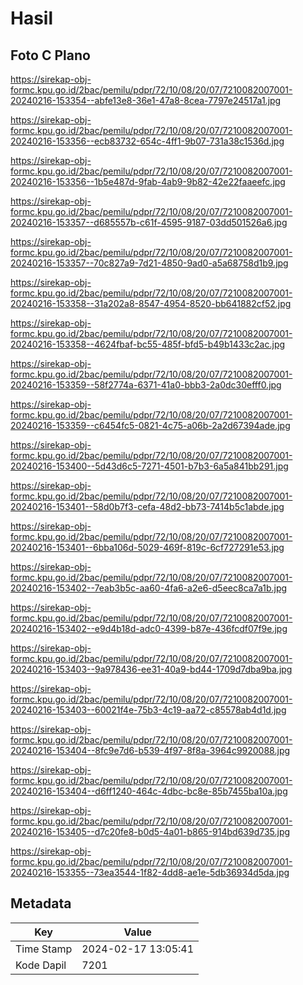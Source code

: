 # Hasil

## Foto C Plano

https://sirekap-obj-formc.kpu.go.id/2bac/pemilu/pdpr/72/10/08/20/07/7210082007001-20240216-153354--abfe13e8-36e1-47a8-8cea-7797e24517a1.jpg

https://sirekap-obj-formc.kpu.go.id/2bac/pemilu/pdpr/72/10/08/20/07/7210082007001-20240216-153356--ecb83732-654c-4ff1-9b07-731a38c1536d.jpg

https://sirekap-obj-formc.kpu.go.id/2bac/pemilu/pdpr/72/10/08/20/07/7210082007001-20240216-153356--1b5e487d-9fab-4ab9-9b82-42e22faaeefc.jpg

https://sirekap-obj-formc.kpu.go.id/2bac/pemilu/pdpr/72/10/08/20/07/7210082007001-20240216-153357--d685557b-c61f-4595-9187-03dd501526a6.jpg

https://sirekap-obj-formc.kpu.go.id/2bac/pemilu/pdpr/72/10/08/20/07/7210082007001-20240216-153357--70c827a9-7d21-4850-9ad0-a5a68758d1b9.jpg

https://sirekap-obj-formc.kpu.go.id/2bac/pemilu/pdpr/72/10/08/20/07/7210082007001-20240216-153358--31a202a8-8547-4954-8520-bb641882cf52.jpg

https://sirekap-obj-formc.kpu.go.id/2bac/pemilu/pdpr/72/10/08/20/07/7210082007001-20240216-153358--4624fbaf-bc55-485f-bfd5-b49b1433c2ac.jpg

https://sirekap-obj-formc.kpu.go.id/2bac/pemilu/pdpr/72/10/08/20/07/7210082007001-20240216-153359--58f2774a-6371-41a0-bbb3-2a0dc30efff0.jpg

https://sirekap-obj-formc.kpu.go.id/2bac/pemilu/pdpr/72/10/08/20/07/7210082007001-20240216-153359--c6454fc5-0821-4c75-a06b-2a2d67394ade.jpg

https://sirekap-obj-formc.kpu.go.id/2bac/pemilu/pdpr/72/10/08/20/07/7210082007001-20240216-153400--5d43d6c5-7271-4501-b7b3-6a5a841bb291.jpg

https://sirekap-obj-formc.kpu.go.id/2bac/pemilu/pdpr/72/10/08/20/07/7210082007001-20240216-153401--58d0b7f3-cefa-48d2-bb73-7414b5c1abde.jpg

https://sirekap-obj-formc.kpu.go.id/2bac/pemilu/pdpr/72/10/08/20/07/7210082007001-20240216-153401--6bba106d-5029-469f-819c-6cf727291e53.jpg

https://sirekap-obj-formc.kpu.go.id/2bac/pemilu/pdpr/72/10/08/20/07/7210082007001-20240216-153402--7eab3b5c-aa60-4fa6-a2e6-d5eec8ca7a1b.jpg

https://sirekap-obj-formc.kpu.go.id/2bac/pemilu/pdpr/72/10/08/20/07/7210082007001-20240216-153402--e9d4b18d-adc0-4399-b87e-436fcdf07f9e.jpg

https://sirekap-obj-formc.kpu.go.id/2bac/pemilu/pdpr/72/10/08/20/07/7210082007001-20240216-153403--9a978436-ee31-40a9-bd44-1709d7dba9ba.jpg

https://sirekap-obj-formc.kpu.go.id/2bac/pemilu/pdpr/72/10/08/20/07/7210082007001-20240216-153403--60021f4e-75b3-4c19-aa72-c85578ab4d1d.jpg

https://sirekap-obj-formc.kpu.go.id/2bac/pemilu/pdpr/72/10/08/20/07/7210082007001-20240216-153404--8fc9e7d6-b539-4f97-8f8a-3964c9920088.jpg

https://sirekap-obj-formc.kpu.go.id/2bac/pemilu/pdpr/72/10/08/20/07/7210082007001-20240216-153404--d6ff1240-464c-4dbc-bc8e-85b7455ba10a.jpg

https://sirekap-obj-formc.kpu.go.id/2bac/pemilu/pdpr/72/10/08/20/07/7210082007001-20240216-153405--d7c20fe8-b0d5-4a01-b865-914bd639d735.jpg

https://sirekap-obj-formc.kpu.go.id/2bac/pemilu/pdpr/72/10/08/20/07/7210082007001-20240216-153355--73ea3544-1f82-4dd8-ae1e-5db36934d5da.jpg


## Metadata

| Key        | Value               |
| ---------- | ------------------- |
| Time Stamp | 2024-02-17 13:05:41 |
| Kode Dapil | 7201                |



